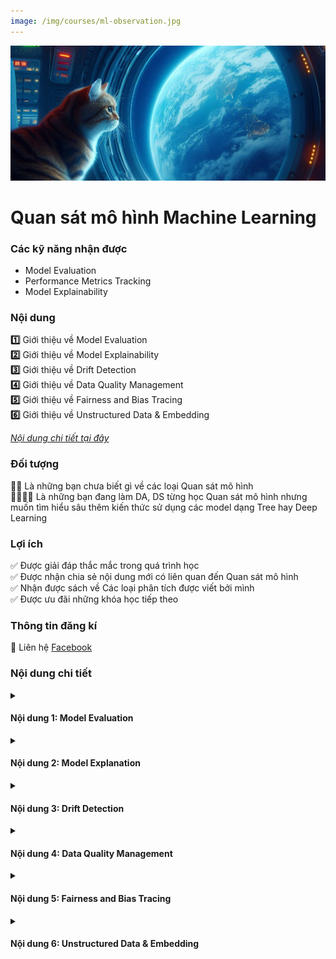 ```yaml
---
image: /img/courses/ml-observation.jpg
---
```


<img src="/img/courses/ml-observation.jpg" alt="drawing" width="1000"/>

<div class="course_title"><h1>Quan sát mô hình Machine Learning</h1></div>

###  Các kỹ năng nhận được

<ul id="skills">
  <li>Model Evaluation</li>
  <li>Performance Metrics Tracking</li>
  <li>Model Explainability</li>

</ul>  

###  Nội dung 
**:one:** Giới thiệu về Model Evaluation\
**:two:** Giới thiệu về Model Explainability\
**:three:** Giới thiệu về Drift Detection\
**:four:** Giới thiệu về Data Quality Management\
**:five:** Giới thiệu về Fairness and Bias Tracing\
**:six:** Giới thiệu về Unstructured Data & Embedding

[*Nội dung chi tiết tại đây*](#nội-dung-chi-tiết)

###  Đối tượng

**🤚🤚** Là những bạn chưa biết gì về các loại Quan sát mô hình\
**👩‍💻🧑‍💻** Là những bạn đang làm DA, DS từng học Quan sát mô hình nhưng muốn tìm hiểu sâu thêm kiến thức sử dụng các model dạng Tree hay Deep Learning

###  Lợi ích 
✅️ Được giải đáp thắc mắc trong quá trình học\
✅️ Được nhận chia sẻ nội dung mới có liên quan đến Quan sát mô hình\
✅️ Nhận được sách về Các loại phân tích được viết bởi mình\
✅️ Được ưu đãi những khóa học tiếp theo

### Thông tin đăng kí

📝 Liên hệ [Facebook](https://www.facebook.com/datasciencedances)

###  Nội dung chi tiết 



<details>
  <summary><h4>Nội dung 1: Model Evaluation</h4></summary>
- Model Evaluation là gì
- Các loại Model Evaluation
- Các loại Performance Metrics
</details>

<details>
  <summary><h4>Nội dung 2: Model Explanation</h4></summary>
- Tại sao cần giải thích mô hình?
- Các Phương pháp giải thích mô hình
- Ứng dụng thực tế
</details>

<details>
  <summary><h4>Nội dung 3: Drift Detection</h4></summary>
- Drift Detection là gì
- Phát hiện và xử lý drift
</details>

<details>
  <summary><h4>Nội dung 4: Data Quality Management</h4></summary>
- Tại sao cần quản lý chất lượng dữ liệu?
- Các loại Data Quality Management
</details>

<details>
  <summary><h4>Nội dung 5: Fairness and Bias Tracing</h4></summary>
- Tại sao cần phát hiện và xử lý bias?
- Các loại Fairness and Bias Tracing
</details>

<details>
  <summary><h4>Nội dung 6: Unstructured Data & Embedding</h4></summary>
- Unstructured Data & Embedding là gì
- Các loại Unstructured Data & Embedding
</details>







